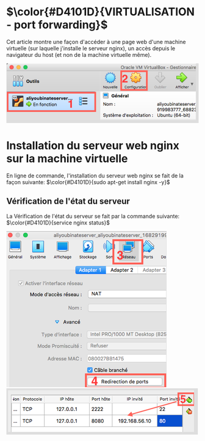 # $\color{#D4101D}{VIRTUALISATION - port forwarding}$
Cet article montre une façon d'accéder à une page web d'une machine virtuelle (sur laquelle j'installe le serveur nginx), un accès depuis le navigateur du host (et non de la machine virtuelle même).

<img src="https://raw.githubusercontent.com/abiForSofteam/virtualisation/main/img1.png">

# Installation du serveur web nginx sur la machine virtuelle
En ligne de commande, l'installation du serveur web nginx se fait de la façon suivante:
$\color{#D4101D}{sudo apt-get install nginx -y}$


## Vérification de l'état du serveur
La Vérification de l'état du serveur se fait par la commande suivante:
$\color{#D4101D}{service nginx status}$

<img src="https://raw.githubusercontent.com/abiForSofteam/virtualisation/master/img2.png">
<img src="https://raw.githubusercontent.com/abiForSofteam/virtualisation/master/img3.png">
